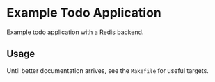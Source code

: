# Example Todo Application

Example todo application with a Redis backend.

## Usage

Until better documentation arrives, see the `Makefile` for useful targets.
